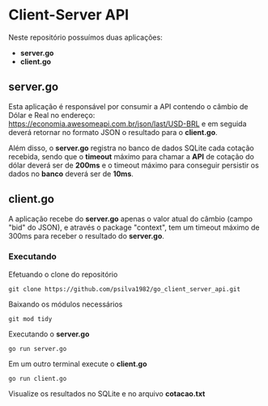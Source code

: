 # Client-Server API

Neste repositório possuímos duas aplicações:
- **server.go** 
- **client.go**

## server.go

Esta aplicação é responsável por consumir a API contendo o câmbio de Dólar e Real no endereço: https://economia.awesomeapi.com.br/json/last/USD-BRL e em seguida deverá retornar no formato JSON o resultado para o **client.go**.

Além disso, o **server.go**  registra no banco de dados SQLite cada cotação recebida, sendo que o **timeout** máximo para chamar a **API** de cotação do dólar deverá ser de **200ms** e o timeout máximo para conseguir persistir os dados no **banco** deverá ser de **10ms**.

## client.go

A aplicação recebe do **server.go** apenas o valor atual do câmbio (campo "bid" do JSON), e através o package "context", tem um timeout máximo de 300ms para receber o resultado do **server.go**.


### Executando

Efetuando o clone do repositório

```
git clone https://github.com/psilva1982/go_client_server_api.git
```

Baixando os módulos necessários

```
git mod tidy
```

Executando o **server.go**

```
go run server.go
```

Em um outro terminal execute o **client.go**

```
go run client.go
```

Visualize os resultados no SQLite e no arquivo **cotacao.txt**